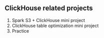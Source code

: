 ## ClickHouse related projects ##
1. Spark S3 + ClickHouse mini project
2. ClickHouse table optimization mini project
3. Practice
   
